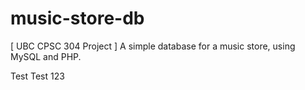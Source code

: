 music-store-db
==============

[ UBC CPSC 304 Project ] A simple database for a music store, using MySQL and PHP.

Test Test 123
